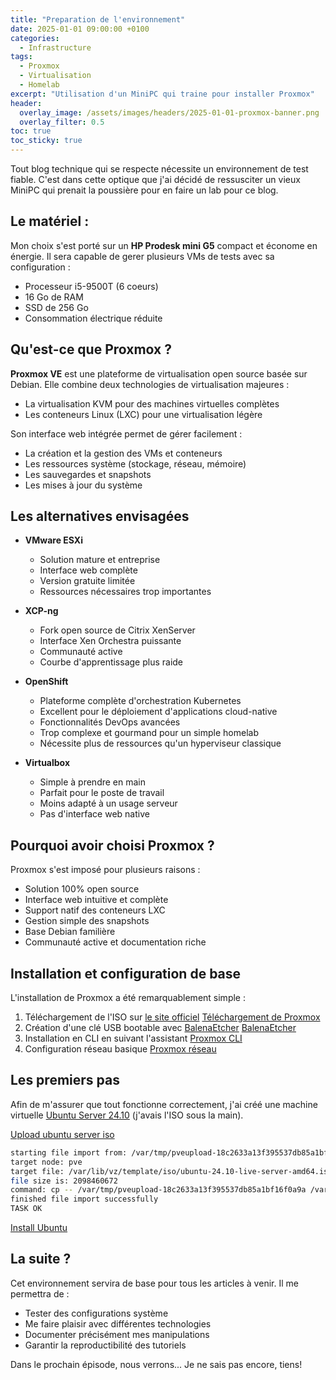 ```yaml
---
title: "Preparation de l'environnement"
date: 2025-01-01 09:00:00 +0100
categories:
  - Infrastructure
tags:
  - Proxmox
  - Virtualisation
  - Homelab
excerpt: "Utilisation d'un MiniPC qui traine pour installer Proxmox"
header:
  overlay_image: /assets/images/headers/2025-01-01-proxmox-banner.png
  overlay_filter: 0.5
toc: true
toc_sticky: true
---
```


Tout blog technique qui se respecte nécessite un environnement de test fiable. C'est dans cette optique que j'ai décidé de ressusciter un vieux MiniPC qui prenait la poussière pour en faire un lab pour ce blog.

## Le matériel :

Mon choix s'est porté sur un **HP Prodesk mini G5** compact et économe en énergie. Il sera capable de gerer plusieurs VMs de tests avec sa configuration :
- Processeur i5-9500T (6 coeurs)
- 16 Go de RAM
- SSD de 256 Go
- Consommation électrique réduite

## Qu'est-ce que Proxmox ?

**Proxmox VE** est une plateforme de virtualisation open source basée sur Debian. Elle combine deux technologies de virtualisation majeures :
- La virtualisation KVM pour des machines virtuelles complètes
- Les conteneurs Linux (LXC) pour une virtualisation légère

Son interface web intégrée permet de gérer facilement :
- La création et la gestion des VMs et conteneurs
- Les ressources système (stockage, réseau, mémoire)
- Les sauvegardes et snapshots
- Les mises à jour du système

## Les alternatives envisagées

- **VMware ESXi**
  - Solution mature et entreprise
  - Interface web complète
  - Version gratuite limitée
  - Ressources nécessaires trop importantes

- **XCP-ng**
  - Fork open source de Citrix XenServer
  - Interface Xen Orchestra puissante
  - Communauté active
  - Courbe d'apprentissage plus raide

- **OpenShift**
  - Plateforme complète d'orchestration Kubernetes
  - Excellent pour le déploiement d'applications cloud-native
  - Fonctionnalités DevOps avancées
  - Trop complexe et gourmand pour un simple homelab
  - Nécessite plus de ressources qu'un hyperviseur classique

- **Virtualbox**
  - Simple à prendre en main
  - Parfait pour le poste de travail
  - Moins adapté à un usage serveur
  - Pas d'interface web native

## Pourquoi avoir choisi Proxmox ?

Proxmox s'est imposé pour plusieurs raisons :
- Solution 100% open source
- Interface web intuitive et complète
- Support natif des conteneurs LXC
- Gestion simple des snapshots
- Base Debian familière
- Communauté active et documentation riche

## Installation et configuration de base

L'installation de Proxmox a été remarquablement simple :
1. Téléchargement de l'ISO sur [le site officiel](https://www.proxmox.com/en/downloads/proxmox-virtual-environment/iso)
[Téléchargement de Proxmox](/assets/images/posts/2025-01-proxmox/01-installation.png)
2. Création d'une clé USB bootable avec [BalenaEtcher](https://etcher.balena.io/#download-etcher)
[BalenaEtcher](/assets/images/posts/2025-01-proxmox/02-balena.png)
3. Installation en CLI en suivant l'assistant
[Proxmox CLI](/assets/images/posts/2025-01-proxmox/03-proxmox-cli.png)
4. Configuration réseau basique
[Proxmox réseau](/assets/images/posts/2025-01-proxmox/04-proxmox-network.png)

## Les premiers pas

Afin de m'assurer que tout fonctionne correctement, j'ai créé une machine virtuelle [Ubuntu Server 24.10](https://releases.ubuntu.com/oracular/) (j'avais l'ISO sous la main).

[Upload ubuntu server iso](/assets/images/posts/2025-01-proxmox/05-ubuntu-iso.png)

```bash
starting file import from: /var/tmp/pveupload-18c2633a13f395537db85a1bf16f0a9a
target node: pve
target file: /var/lib/vz/template/iso/ubuntu-24.10-live-server-amd64.iso
file size is: 2098460672
command: cp -- /var/tmp/pveupload-18c2633a13f395537db85a1bf16f0a9a /var/lib/vz/template/iso/ubuntu-24.10-live-server-amd64.iso
finished file import successfully
TASK OK
```

[Install Ubuntu](/assets/images/posts/2025-01-proxmox/06-ubuntu-install.png)

## La suite ?

Cet environnement servira de base pour tous les articles à venir. Il me permettra de :
- Tester des configurations système
- Me faire plaisir avec différentes technologies
- Documenter précisément mes manipulations
- Garantir la reproductibilité des tutoriels

Dans le prochain épisode, nous verrons... Je ne sais pas encore, tiens!
